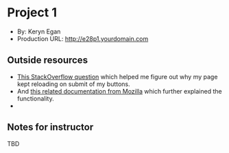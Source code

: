 # Project 1
+ By: Keryn Egan
+ Production URL: <http://e28p1.yourdomain.com>

## Outside resources
+ [This StackOverflow question](https://stackoverflow.com/questions/44681646/the-page-will-strangely-refresh-when-i-click-the-button) which helped me figure out why my page kept reloading on submit of my buttons. 
+ And [this related documentation from Mozilla](https://developer.mozilla.org/en-US/docs/Web/HTML/Element/button) which further explained the functionality.
+ 

## Notes for instructor
TBD